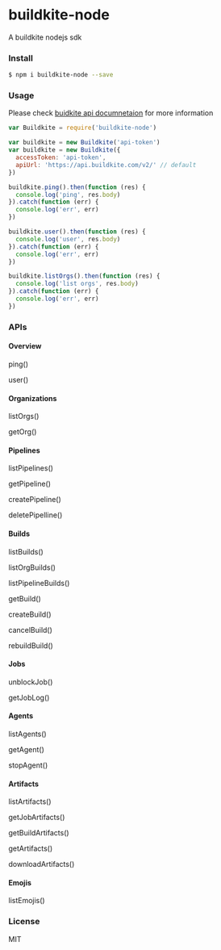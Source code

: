 # buildkite-node
A buildkite nodejs sdk

### Install

```sh
$ npm i buildkite-node --save
```

### Usage

Please check [buidkite api documnetaion](https://buildkite.com/docs/api) for more information

```JavaScript
var Buildkite = require('buildkite-node')

var buildkite = new Buildkite('api-token')
var buildkite = new Buildkite({
  accessToken: 'api-token',
  apiUrl: 'https://api.buildkite.com/v2/' // default
})

buildkite.ping().then(function (res) {
  console.log('ping', res.body)
}).catch(function (err) {
  console.log('err', err)
})

buildkite.user().then(function (res) {
  console.log('user', res.body)
}).catch(function (err) {
  console.log('err', err)
})

buildkite.listOrgs().then(function (res) {
  console.log('list orgs', res.body)
}).catch(function (err) {
  console.log('err', err)
})
```

### APIs

#### Overview

ping()

user()

#### Organizations

listOrgs()

getOrg()

#### Pipelines

listPipelines()

getPipeline()

createPipeline()

deletePipelline()

#### Builds

listBuilds()

listOrgBuilds()

listPipelineBuilds()

getBuild()

createBuild()

cancelBuild()

rebuildBuild()

#### Jobs

unblockJob()

getJobLog()

#### Agents

listAgents()

getAgent()

stopAgent()

#### Artifacts

listArtifacts()

getJobArtifacts()

getBuildArtifacts()

getArtifacts()

downloadArtifacts()

#### Emojis

listEmojis()

### License
MIT
